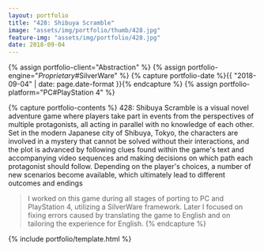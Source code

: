 ```yaml
---
layout: portfolio
title: "428: Shibuya Scramble"
image: "assets/img/portfolio/thumb/428.jpg"
feature-img: "assets/img/portfolio/428.jpg"
date: 2018-09-04
---
```


{% assign portfolio-client="Abstraction" %}
{% assign portfolio-engine="*Proprietary*#SilverWare" %}
{% capture portfolio-date %}{{ "2018-09-04" | date: page.date-format }}{% endcapture %}
{% assign portfolio-platform="PC#PlayStation 4" %}

{% capture portfolio-contents %}
428: Shibuya Scramble is a visual novel adventure game where players take part in events from the perspectives of multiple protagonists,
all acting in parallel with no knowledge of each other. Set in the modern Japanese city of Shibuya, Tokyo, the characters are involved in a mystery that cannot be solved without their interactions,
and the plot is advanced by following clues found within the game's text and accompanying video sequences and making decisions on which path each protagonist should follow.
Depending on the player's choices, a number of new scenarios become available, which ultimately lead to different outcomes and endings

> I worked on this game during all stages of porting to PC and PlayStation 4, utilizing a SilverWare framework.
> Later I focused on fixing errors caused by translating the game to English and on tailoring the experience for English.
{% endcapture %}

{% include portfolio/template.html %}
